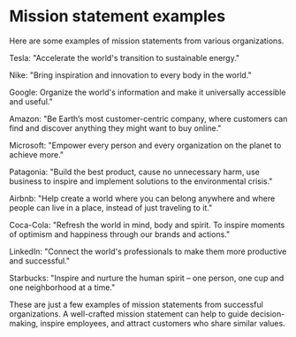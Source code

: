 # Mission statement examples

Here are some examples of mission statements from various organizations.

Tesla: "Accelerate the world's transition to sustainable energy."

Nike: "Bring inspiration and innovation to every body in the world."

Google: Organize the world's information and make it universally accessible and useful."

Amazon: "Be Earth’s most customer-centric company, where customers can find and discover anything they might want to buy online."

Microsoft: "Empower every person and every organization on the planet to achieve more."

Patagonia: "Build the best product, cause no unnecessary harm, use business to inspire and implement solutions to the environmental crisis."

Airbnb: "Help create a world where you can belong anywhere and where people can live in a place, instead of just traveling to it."

Coca-Cola: "Refresh the world in mind, body and spirit. To inspire moments of optimism and happiness through our brands and actions."

LinkedIn: "Connect the world's professionals to make them more productive and successful."

Starbucks: "Inspire and nurture the human spirit – one person, one cup and one neighborhood at a time."

These are just a few examples of mission statements from successful organizations. A well-crafted mission statement can help to guide decision-making, inspire employees, and attract customers who share similar values.
